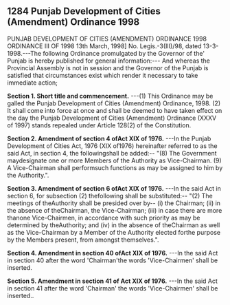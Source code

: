 ## 1284 Punjab Development of Cities (Amendment) Ordinance 1998
 
PUNJAB DEVELOPMENT OF CITIES (AMENDMENT) ORDINANCE 1998
ORDINANCE III OF 1998
13th March, 1998]
No. Legis.-3(III)/98, dated 13-3-1998.---The following Ordinance promulgated by the Governor of the' Punjab is hereby published for general information:---
And whereas the Provincial Assembly is not in session and the Governor of the Punjab is satisfied that circumstances exist which render it necessary to take immediate action;

**Section 1. Short title and commencement.**
---(1) This Ordinance may be galled the Punjab Development of Cities (Amendment) Ordinance, 1998.
   (2) It shall come into force at once and shall be deemed to have taken effect on the day the Punjab Development of Cities (Amendment) Ordinance (XXXV of 1997) stands repealed under Article 128(2) of the Constitution.

 
**Section 2. Amendment of section 4 ofAct XIX of 1976.**
---In the Punjab Development of Cities Act, 1976 (XIX of1976) hereinafter referred to as the said Act, in section 4, the followingshall be added:--
"(8) The Government maydesignate one or more Members of the Authority as Vice-Chairman.
(9) A Vice-Chairman shall performsuch functions as may be assigned to him by the Authority.".

 
**Section 3. Amendment of section 6 ofAct XIX of 1976.**
---In the said Act in section 6, for subsection (2) thefollowing shall be substituted:--
"(2) The meetings of theAuthority shall be presided over by--
(i) the Chairman;
(ii) in the absence of theChairman, the Vice-Chairman;
(iii) in case there are more thanone Vice-Chairmen, in accordance with such priority as may be determined by theAuthority; and
(iv) in the absence of theChairman as well as the Vice-Chairman by a Member of the Authority elected forthe purpose by the Members present, from amongst themselves.".
 
**Section 4. Amendment in section 40 ofAct XIX of 1976.**
---In the said Act in section 40 after the word 'Chairman'the words 'Vice-Chairmen' shall be inserted.
 

**Section 5. Amendment in section 41 of Act XIX of 1976.**
---In the said Act in section 41 after the word 'Chairman' the words 'Vice-Chairmen' shall be inserted..

